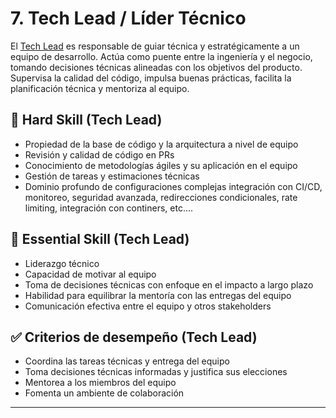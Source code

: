 
# 7. Tech Lead / Líder Técnico

El [Tech Lead](./knowledge/tech/lead) es responsable de guiar técnica y estratégicamente a un equipo de desarrollo. Actúa como puente entre la ingeniería y el negocio, tomando decisiones técnicas alineadas con los objetivos del producto. Supervisa la calidad del código, impulsa buenas prácticas, facilita la planificación técnica y mentoriza al equipo.

## 🔧 Hard Skill (Tech Lead)

- Propiedad de la base de código y la arquitectura a nivel de equipo
- Revisión y calidad de código en PRs
- Conocimiento de metodologías ágiles y su aplicación en el equipo
- Gestión de tareas y estimaciones técnicas
- Dominio profundo de configuraciones complejas integración con CI/CD, monitoreo, seguridad avanzada, redirecciones condicionales, rate limiting, integración con continers, etc....

## 🧠 Essential Skill (Tech Lead)

- Liderazgo técnico
- Capacidad de motivar al equipo
- Toma de decisiones técnicas con enfoque en el impacto a largo plazo
- Habilidad para equilibrar la mentoría con las entregas del equipo
- Comunicación efectiva entre el equipo y otros stakeholders

## ✅ Criterios de desempeño (Tech Lead)

- Coordina las tareas técnicas y entrega del equipo
- Toma decisiones técnicas informadas y justifica sus elecciones
- Mentorea a los miembros del equipo
- Fomenta un ambiente de colaboración

---
